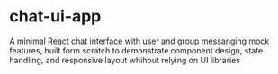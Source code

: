 # chat-ui-app
A minimal React chat interface with user and group messanging mock features, built form scratch to demonstrate component design, state handling, and responsive layout whihout relying on UI libraries
